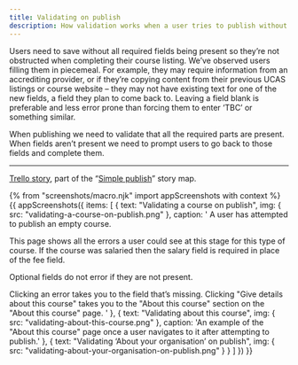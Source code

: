```yaml
---
title: Validating on publish
description: How validation works when a user tries to publish without the required fields.
---
```

Users need to save without all required fields being present so they’re not obstructed when completing their course listing. We’ve observed users filling them in piecemeal. For example, they may require information from an accrediting provider, or if they’re copying content from their previous UCAS listings or course website – they may not have existing text for one of the new fields, a field they plan to come back to. Leaving a field blank is preferable and less error prone than forcing them to enter ‘TBC’ or something similar.

When publishing we need to validate that all the required parts are present. When fields aren’t present we need to prompt users to go back to those fields and complete them.

* * *

[Trello story](https://trello.com/c/jB5C2SWM/47-design-validation-at-time-of-publishing), part of the “[Simple publish](https://trello.com/c/gczKVoh3/51-simple-publish-action-and-validation-word-counts-and-mandatory-fields)” story map.

{% from "screenshots/macro.njk" import appScreenshots with context %}
{{ appScreenshots({
  items: [
    {
      text: "Validating a course on publish",
      img: { src: "validating-a-course-on-publish.png" },
      caption: '
A user has attempted to publish an empty course.

This page shows all the errors a user could see at this stage for this type of course. If the course was salaried then the salary field is required in place of the fee field.

Optional fields do not error if they are not present.

Clicking an error takes you to the field that’s missing. Clicking "Give details about this course" takes you to the "About this course" section on the "About this course" page.
      '
    },
    {
      text: "Validating about this course",
      img: { src: "validating-about-this-course.png" },
      caption: 'An example of the "About this course" page once a user navigates to it after attempting to publish.'
    },
    {
      text: "Validating ‘About your organisation’ on publish",
      img: { src: "validating-about-your-organisation-on-publish.png" }
    }
  ]
}) }}
